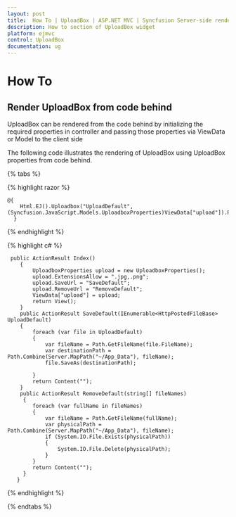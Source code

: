 ```yaml
---
layout: post
title:  How To | UploadBox | ASP.NET MVC | Syncfusion Server-side rendering
description: How to section of UploadBox widget
platform: ejmvc
control: UploadBox
documentation: ug
---
```


# How To

## Render UploadBox from code behind

UploadBox can be rendered from the code behind by initializing the required properties in controller and passing those properties via ViewData or Model to the client side

The following code illustrates the rendering of UploadBox using UploadBox properties from code behind.

{% tabs %}

{% highlight razor %}
    
    @{ 
        Html.EJ().Uploadbox("UploadDefault", (Syncfusion.JavaScript.Models.UploadboxProperties)ViewData["upload"]).Render();
      }
			
{% endhighlight %}

{% highlight c# %}
	
     public ActionResult Index()
        {
            UploadboxProperties upload = new UploadboxProperties();
            upload.ExtensionsAllow = ".jpg,.png";
            upload.SaveUrl = "SaveDefault";
            upload.RemoveUrl = "RemoveDefault";
            ViewData["upload"] = upload;
            return View();
        }
        public ActionResult SaveDefault(IEnumerable<HttpPostedFileBase> UploadDefault)
        {
            foreach (var file in UploadDefault)
            {
                var fileName = Path.GetFileName(file.FileName);
                var destinationPath = Path.Combine(Server.MapPath("~/App_Data"), fileName);
                file.SaveAs(destinationPath);

            }
            return Content("");
        }
        public ActionResult RemoveDefault(string[] fileNames)
         {
            foreach (var fullName in fileNames)
            {
                var fileName = Path.GetFileName(fullName);
                var physicalPath = Path.Combine(Server.MapPath("~/App_Data"), fileName);
                if (System.IO.File.Exists(physicalPath))
                {
                    System.IO.File.Delete(physicalPath);
                }
            }
            return Content("");
         }
       }
	
{% endhighlight %}

{% endtabs %}

